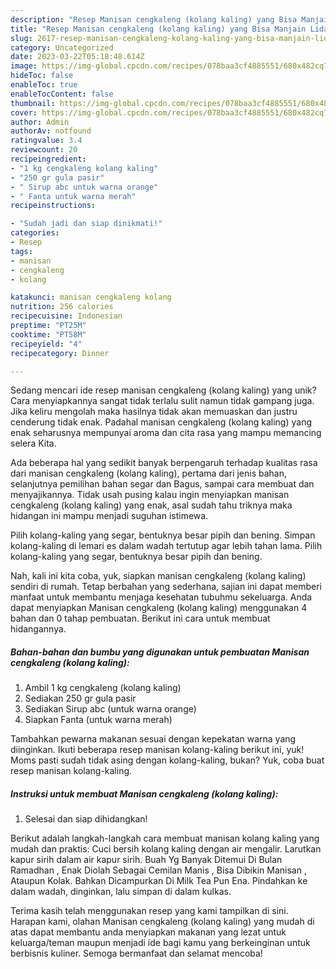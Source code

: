 ```yaml
---
description: "Resep Manisan cengkaleng (kolang kaling) yang Bisa Manjain Lidah"
title: "Resep Manisan cengkaleng (kolang kaling) yang Bisa Manjain Lidah"
slug: 2617-resep-manisan-cengkaleng-kolang-kaling-yang-bisa-manjain-lidah
category: Uncategorized
date: 2023-03-22T05:18:48.614Z
image: https://img-global.cpcdn.com/recipes/078baa3cf4885551/680x482cq70/manisan-cengkaleng-kolang-kaling-foto-resep-utama.jpg
hideToc: false
enableToc: true
enableTocContent: false
thumbnail: https://img-global.cpcdn.com/recipes/078baa3cf4885551/680x482cq70/manisan-cengkaleng-kolang-kaling-foto-resep-utama.jpg
cover: https://img-global.cpcdn.com/recipes/078baa3cf4885551/680x482cq70/manisan-cengkaleng-kolang-kaling-foto-resep-utama.jpg
author: Admin
authorAv: notfound
ratingvalue: 3.4
reviewcount: 20
recipeingredient:
- "1 kg cengkaleng kolang kaling"
- "250 gr gula pasir"
- " Sirup abc untuk warna orange"
- " Fanta untuk warna merah"
recipeinstructions:

- "Sudah jadi dan siap dinikmati!"
categories:
- Resep
tags:
- manisan
- cengkaleng
- kolang

katakunci: manisan cengkaleng kolang 
nutrition: 256 calories
recipecuisine: Indonesian
preptime: "PT25M"
cooktime: "PT58M"
recipeyield: "4"
recipecategory: Dinner

---
```





Sedang mencari ide resep manisan cengkaleng (kolang kaling) yang unik? Cara menyiapkannya sangat tidak terlalu sulit namun tidak gampang juga. Jika keliru mengolah maka hasilnya tidak akan memuaskan dan justru cenderung tidak enak. Padahal manisan cengkaleng (kolang kaling) yang enak seharusnya mempunyai aroma dan cita rasa yang mampu memancing selera Kita.





Ada beberapa hal yang sedikit banyak berpengaruh terhadap kualitas rasa dari manisan cengkaleng (kolang kaling), pertama dari jenis bahan, selanjutnya pemilihan bahan segar dan Bagus, sampai cara membuat dan menyajikannya. Tidak usah pusing kalau ingin menyiapkan manisan cengkaleng (kolang kaling) yang enak,      asal sudah tahu triknya maka hidangan ini mampu menjadi suguhan istimewa.














Pilih kolang-kaling yang segar, bentuknya besar pipih dan bening. Simpan kolang-kaling di lemari es dalam wadah tertutup agar lebih tahan lama. Pilih kolang-kaling yang segar, bentuknya besar pipih dan bening.






Nah, kali ini kita coba, yuk, siapkan manisan cengkaleng (kolang kaling) sendiri di rumah. Tetap berbahan yang sederhana, sajian ini dapat memberi manfaat untuk membantu menjaga kesehatan tubuhmu sekeluarga. Anda dapat menyiapkan Manisan cengkaleng (kolang kaling) menggunakan 4 bahan dan 0 tahap pembuatan. Berikut ini cara untuk membuat hidangannya.

<!--inarticleads1-->

##### Bahan-bahan dan bumbu yang digunakan untuk pembuatan Manisan cengkaleng (kolang kaling):

1. Ambil 1 kg cengkaleng (kolang kaling)
1. Sediakan 250 gr gula pasir
1. Sediakan  Sirup abc (untuk warna orange)
1. Siapkan  Fanta (untuk warna merah)


Tambahkan pewarna makanan sesuai dengan kepekatan warna yang diinginkan. Ikuti beberapa resep manisan kolang-kaling berikut ini, yuk! Moms pasti sudah tidak asing dengan kolang-kaling, bukan? Yuk, coba buat resep manisan kolang-kaling. 

<!--inarticleads2-->

##### Instruksi untuk membuat Manisan cengkaleng (kolang kaling):


1. Selesai dan siap dihidangkan!

Berikut adalah langkah-langkah cara membuat manisan kolang kaling yang mudah dan praktis: Cuci bersih kolang kaling dengan air mengalir. Larutkan kapur sirih dalam air kapur sirih. Buah Yg Banyak Ditemui Di Bulan Ramadhan , Enak Diolah Sebagai Cemilan Manis , Bisa Dibikin Manisan , Ataupun Kolak. Bahkan Dicampurkan Di Milk Tea Pun Ena. Pindahkan ke dalam wadah, dinginkan, lalu simpan di dalam kulkas. 

Terima kasih telah menggunakan resep yang kami tampilkan di sini. Harapan kami, olahan Manisan cengkaleng (kolang kaling) yang mudah di atas dapat membantu anda menyiapkan makanan yang lezat untuk keluarga/teman maupun menjadi ide bagi kamu yang berkeinginan untuk berbisnis kuliner. Semoga bermanfaat dan selamat mencoba!
